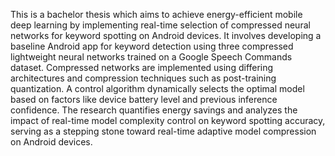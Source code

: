 This is a bachelor thesis which aims to achieve energy-efficient mobile deep learning by implementing real-time selection of compressed neural networks for keyword spotting on Android devices.
It involves developing a baseline Android app for keyword detection using three compressed lightweight neural networks trained on a Google Speech Commands dataset. Compressed networks are implemented using differing architectures and compression techniques such as post-training quantization. A control algorithm dynamically selects the optimal model based on factors like device battery level and previous inference confidence. The research quantifies energy savings and analyzes the impact of real-time model complexity control on keyword spotting accuracy, serving as a stepping stone toward real-time adaptive model compression on Android devices.
